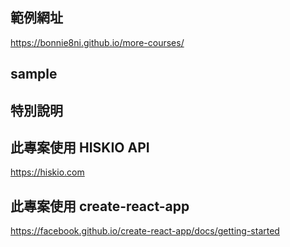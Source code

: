 ## 範例網址

https://bonnie8ni.github.io/more-courses/

## sample



## 特別說明



## 此專案使用 HISKIO API

https://hiskio.com

## 此專案使用 create-react-app

https://facebook.github.io/create-react-app/docs/getting-started
